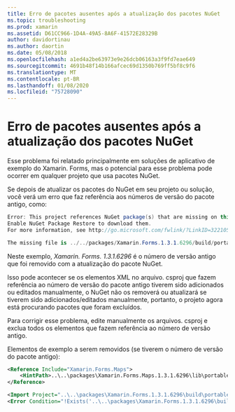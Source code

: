 ```yaml
---
title: Erro de pacotes ausentes após a atualização dos pacotes NuGet
ms.topic: troubleshooting
ms.prod: xamarin
ms.assetid: D61CC966-1D4A-49A5-8A6F-41572E28329B
author: davidortinau
ms.author: daortin
ms.date: 05/08/2018
ms.openlocfilehash: a1ed4a2be63973e9e26dcb06163a3f9fd7eae649
ms.sourcegitcommit: 4691b48f14b166afcec69d1350b769ff5bf8c9f6
ms.translationtype: MT
ms.contentlocale: pt-BR
ms.lasthandoff: 01/08/2020
ms.locfileid: "75728090"
---
```

# <a name="missing-packages-error-after-updating-nuget-packages"></a>Erro de pacotes ausentes após a atualização dos pacotes NuGet

Esse problema foi relatado principalmente em soluções de aplicativo de exemplo do Xamarin. Forms, mas o potencial para esse problema pode ocorrer em qualquer projeto que usa pacotes NuGet.

Se depois de atualizar os pacotes do NuGet em seu projeto ou solução, você verá um erro que faz referência aos números de versão do pacote antigo, como:

```csharp
Error: This project references NuGet package(s) that are missing on this computer.
Enable NuGet Package Restore to download them.
For more information, see http://go.microsoft.com/fwlink/?LinkID=322105

The missing file is ../../packages/Xamarin.Forms.1.3.1.6296/build/portable-win+net45+wp80+MonoAndroid10+MonoTouch10+Xamarin.iOS10/Xamarin.Forms.targets. (FormsGallery)
```

Neste exemplo, *Xamarin. Forms. 1.3.1.6296* é o número de versão antigo que foi removido com a atualização do pacote NuGet.

Isso pode acontecer se os elementos XML no arquivo. csproj que fazem referência ao número de versão do pacote antigo tiverem sido adicionados ou editados manualmente, o NuGet não os removerá ou atualizará se tiverem sido adicionados/editados manualmente, portanto, o projeto agora está procurando pacotes que foram excluídos.

Para corrigir esse problema, edite manualmente os arquivos. csproj e exclua todos os elementos que fazem referência ao número de versão antigo.

Elementos de exemplo a serem removidos (se tiverem o número de versão do pacote antigo):

```xml
<Reference Include="Xamarin.Forms.Maps">
    <HintPath>..\..\packages\Xamarin.Forms.Maps.1.3.1.6296\lib\portable-win+net45+wp80+MonoAndroid10+MonoTouch10+Xamarin.iOS10\Xamarin.Forms.Maps.dll</HintPath>
</Reference>

<Import Project="..\..\packages\Xamarin.Forms.1.3.1.6296\build\portable-win+net45+wp80+MonoAndroid10+MonoTouch10+Xamarin.iOS10\Xamarin.Forms.targets" Condition="Exists('..\..\packages\Xamarin.Forms.1.3.1.6296\build\portable-win+net45+wp80+MonoAndroid10+MonoTouch10+Xamarin.iOS10\Xamarin.Forms.targets')" />
<Error Condition="!Exists('..\..\packages\Xamarin.Forms.1.3.1.6296\build\portable-win+net45+wp80+MonoAndroid10+MonoTouch10+Xamarin.iOS10\Xamarin.Forms.targets')" Text="$([System.String]::Format('$(ErrorText)', '..\..\packages\Xamarin.Forms.1.3.1.6296\build\portable-win+net45+wp80+MonoAndroid10+MonoTouch10+Xamarin.iOS10\Xamarin.Forms.targets'))" />
```
